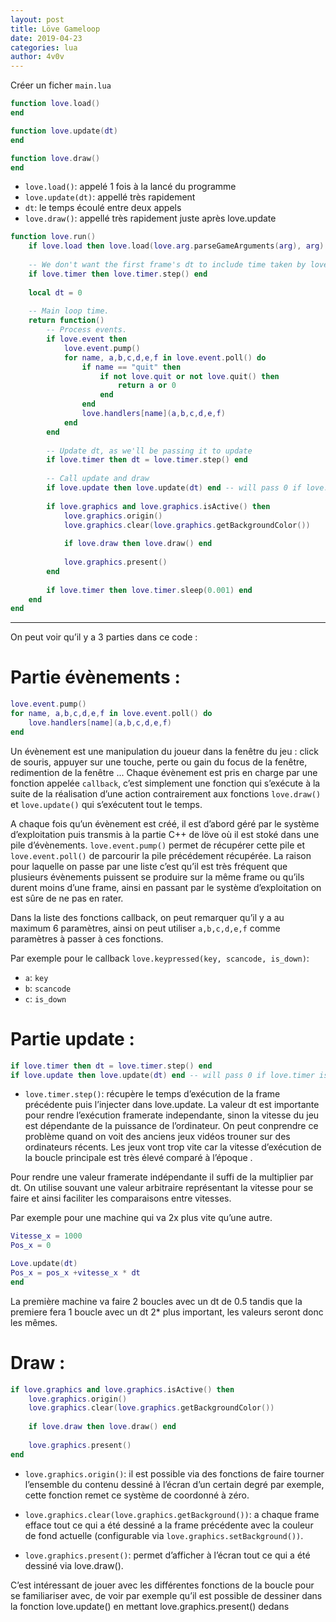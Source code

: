 ```yaml
---
layout: post
title: Löve Gameloop
date: 2019-04-23
categories: lua
author: 4v0v
---
```



Créer un ficher ``main.lua``

```lua
function love.load()
end

function love.update(dt)
end

function love.draw()
end
```

+ ``love.load()``: appelé 1 fois à la lancé du programme
+ ``love.update(dt)``: appellé très rapidement 
+ ``dt``: le temps écoulé entre deux appels
+ ``love.draw()``: appellé très rapidement juste après love.update

```lua
function love.run()
	if love.load then love.load(love.arg.parseGameArguments(arg), arg) end
 
	-- We don't want the first frame's dt to include time taken by love.load.
	if love.timer then love.timer.step() end
 
	local dt = 0
 
	-- Main loop time.
	return function()
		-- Process events.
		if love.event then
			love.event.pump()
			for name, a,b,c,d,e,f in love.event.poll() do
				if name == "quit" then
					if not love.quit or not love.quit() then
						return a or 0
					end
				end
				love.handlers[name](a,b,c,d,e,f)
			end
		end
 
		-- Update dt, as we'll be passing it to update
		if love.timer then dt = love.timer.step() end
 
		-- Call update and draw
		if love.update then love.update(dt) end -- will pass 0 if love.timer is disabled
 
		if love.graphics and love.graphics.isActive() then
			love.graphics.origin()
			love.graphics.clear(love.graphics.getBackgroundColor())
 
			if love.draw then love.draw() end
 
			love.graphics.present()
		end
 
		if love.timer then love.timer.sleep(0.001) end
	end
end
```
---

On peut voir qu’il y a 3 parties dans ce code :

# Partie évènements :

```lua
love.event.pump()
for name, a,b,c,d,e,f in love.event.poll() do
	love.handlers[name](a,b,c,d,e,f)
end
```

Un évènement est une manipulation du joueur dans la fenêtre du jeu : click de souris, appuyer sur une touche, perte ou gain du focus de la fenêtre, redimention de la fenêtre ...
Chaque évènement est pris en charge par une fonction appelée ``callback``, c’est simplement une fonction qui s’exécute à la suite de la réalisation d’une action contrairement aux fonctions ``love.draw()`` et ``love.update()`` qui s’exécutent tout le temps.


A chaque fois qu’un évènement est créé, il est d’abord géré par le système d’exploitation puis transmis à la partie C++ de löve où il est stoké dans une pile d’évènements. ``love.event.pump()`` permet de récupérer cette pile et ``love.event.poll()`` de parcourir la pile précédement récupérée.
La raison pour laquelle on passe par une liste c’est qu’il est très fréquent que plusieurs évènements puissent se produire sur la même frame ou qu’ils durent moins d’une frame, ainsi en passant par le système d’exploitation on est sûre de ne pas en rater.

Dans la liste des fonctions callback, on peut remarquer qu’il y a au maximum 6 paramètres, ainsi on peut utiliser ``a,b,c,d,e,f`` comme paramètres à passer à ces fonctions.

Par exemple pour le callback ``love.keypressed(key, scancode, is_down)``:
+ ``a``: ``key``
+ ``b``: ``scancode``
+ ``c``: ``is_down``


# Partie update : 

```lua
if love.timer then dt = love.timer.step() end
if love.update then love.update(dt) end -- will pass 0 if love.timer is disabled
```

+ ``love.timer.step()``: récupère le temps d’exécution de la frame précédente puis l’injecter dans love.update.
La valeur dt est importante pour rendre l’exécution framerate independante, sinon la vitesse du jeu est dépendante de la puissance de l’ordinateur. On peut conprendre ce problème quand on voit des anciens jeux vidéos trouner sur des ordinateurs récents. Les jeux vont trop vite car la vitesse d’exécution de la boucle principale est très élevé comparé à l’époque .

Pour rendre une valeur framerate indépendante il suffi de la multiplier par dt.
On utilise souvant une valeur arbitraire représentant la vitesse pour se faire et ainsi faciliter les comparaisons entre vitesses.

Par exemple pour une machine qui va 2x plus vite qu’une autre.

```lua
Vitesse_x = 1000
Pos_x = 0

Love.update(dt)
Pos_x = pos_x +vitesse_x * dt	
end
```
La première machine va faire 2 boucles avec un dt de 0.5 tandis que la premiere fera 1 boucle avec un dt 2* plus important, les valeurs seront donc les mêmes.


# Draw :

```lua
if love.graphics and love.graphics.isActive() then
	love.graphics.origin()
	love.graphics.clear(love.graphics.getBackgroundColor())
 
	if love.draw then love.draw() end
 
	love.graphics.present()
end
```
 
+ ``love.graphics.origin()``: il est possible via des fonctions de faire tourner l’ensemble du contenu dessiné à l’écran d’un certain degré par exemple, cette fonction remet ce système de coordonné à zéro.
+ ``love.graphics.clear(love.graphics.getBackground())``: a chaque frame efface tout ce qui a été dessiné a la frame précédente avec la couleur de fond actuelle (configurable via ``love.graphics.setBackground())``.

+ ``love.graphics.present()``: permet d’afficher à l’écran tout ce qui a été dessiné via love.draw().

C’est intéressant de jouer avec les différentes fonctions de la boucle pour se familiariser avec, de voir par exemple qu’il est possible de dessiner dans la fonction love.update() en mettant love.graphics.present() dedans